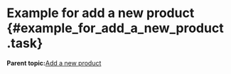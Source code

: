 # Example for add a new product {#example_for_add_a_new_product .task}

**Parent topic:**[Add a new product](create_a_product.md)

